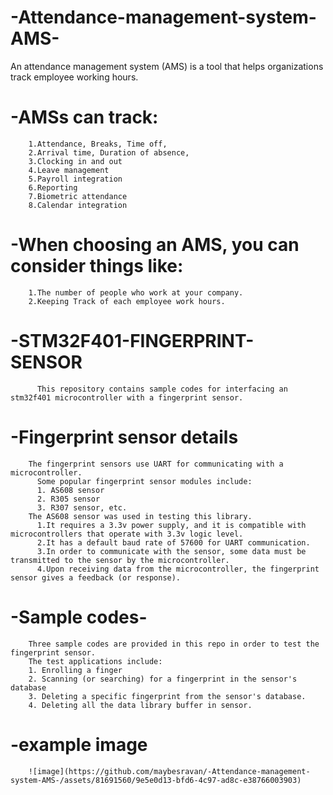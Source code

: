 # -Attendance-management-system-AMS-
An attendance management system (AMS) is a  tool that helps organizations track employee working hours. 
# -AMSs can track:
        1.Attendance, Breaks, Time off, 
        2.Arrival time, Duration of absence, 
        3.Clocking in and out
        4.Leave management
        5.Payroll integration
        6.Reporting
        7.Biometric attendance
        8.Calendar integration
# -When choosing an AMS, you can consider things like: 
        1.The number of people who work at your company.
        2.Keeping Track of each employee work hours.
# -STM32F401-FINGERPRINT-SENSOR  
          This repository contains sample codes for interfacing an stm32f401 microcontroller with a fingerprint sensor.  
# -Fingerprint sensor details  
        The fingerprint sensors use UART for communicating with a microcontroller.   
          Some popular fingerprint sensor modules include:      
          1. AS608 sensor  
          2. R305 sensor
          3. R307 sensor, etc.  
        The AS608 sensor was used in testing this library.      
          1.It requires a 3.3v power supply, and it is compatible with microcontrollers that operate with 3.3v logic level.  
          2.It has a default baud rate of 57600 for UART communication.  
          3.In order to communicate with the sensor, some data must be transmitted to the sensor by the microcontroller.
          4.Upon receiving data from the microcontroller, the fingerprint sensor gives a feedback (or response).
# -Sample codes- 
        Three sample codes are provided in this repo in order to test the fingerprint sensor.  
        The test applications include:  
        1. Enrolling a finger  
        2. Scanning (or searching) for a fingerprint in the sensor's database  
        3. Deleting a specific fingerprint from the sensor's database.  
        4. Deleting all the data library buffer in sensor.
# -example image
        ![image](https://github.com/maybesravan/-Attendance-management-system-AMS-/assets/81691560/9e5e0d13-bfd6-4c97-ad8c-e38766003903)

